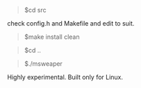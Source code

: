 > $cd src

check config.h and Makefile and edit to suit.

> $make install clean

> $cd ..

> $./msweaper



Highly experimental. Built only for Linux.
